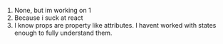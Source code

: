 1. None, but im working on 1
2. Because i suck at react
3. I know props are property like attributes. I havent worked with states enough  to fully understand them.
